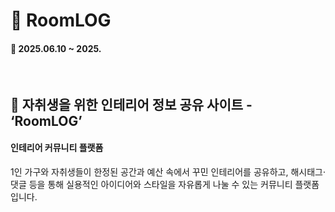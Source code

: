 # 📖 RoomLOG
#### 📆 2025.06.10 ~ 2025.
<br>

## 📢 자취생을 위한 인테리어 정보 공유 사이트 - ‘RoomLOG’
#### 인테리어 커뮤니티 플랫폼
1인 가구와 자취생들이 한정된 공간과 예산 속에서 꾸민 인테리어를 공유하고, 해시태그·댓글 등을 통해 실용적인 아이디어와 스타일을 자유롭게 나눌 수 있는 커뮤니티 플랫폼입니다.
